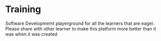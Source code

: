 # Training
Software Developmemt playerground for all the learners that are eager. Please share with other learner to make this platform more better than it was when it was created
